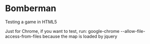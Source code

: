 Bomberman
=========

Testing a game in HTML5

Just for Chrome, if you want to test, run: google-chrome --allow-file-access-from-files because the map is loaded by jquery
